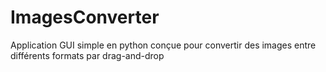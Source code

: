 # ImagesConverter
Application GUI simple en python conçue pour convertir des images entre différents formats par drag-and-drop
